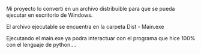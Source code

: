 Mi proyecto lo converti en un archivo distribuible para que se pueda ejecutar en escritorio de Windows.

El archivo ejecutable se encuentra en la carpeta Dist - Main.exe

Ejecutando el main.exe ya podra interactuar con el programa que hice 100% con el lenguaje de python....
